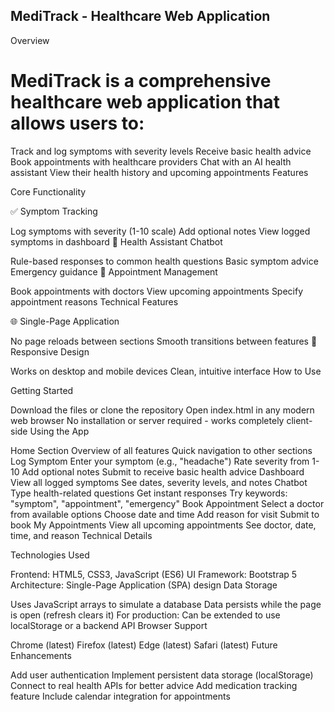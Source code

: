 ## MediTrack - Healthcare Web Application
Overview

# MediTrack is a comprehensive healthcare web application that allows users to:

Track and log symptoms with severity levels
Receive basic health advice
Book appointments with healthcare providers
Chat with an AI health assistant
View their health history and upcoming appointments
Features

Core Functionality

✅ Symptom Tracking

Log symptoms with severity (1-10 scale)
Add optional notes
View logged symptoms in dashboard
💬 Health Assistant Chatbot

Rule-based responses to common health questions
Basic symptom advice
Emergency guidance
📅 Appointment Management

Book appointments with doctors
View upcoming appointments
Specify appointment reasons
Technical Features

🌐 Single-Page Application

No page reloads between sections
Smooth transitions between features
📱 Responsive Design

Works on desktop and mobile devices
Clean, intuitive interface
How to Use

Getting Started

Download the files or clone the repository
Open index.html in any modern web browser
No installation or server required - works completely client-side
Using the App

Home Section
Overview of all features
Quick navigation to other sections
Log Symptom
Enter your symptom (e.g., "headache")
Rate severity from 1-10
Add optional notes
Submit to receive basic health advice
Dashboard
View all logged symptoms
See dates, severity levels, and notes
Chatbot
Type health-related questions
Get instant responses
Try keywords: "symptom", "appointment", "emergency"
Book Appointment
Select a doctor from available options
Choose date and time
Add reason for visit
Submit to book
My Appointments
View all upcoming appointments
See doctor, date, time, and reason
Technical Details

Technologies Used

Frontend: HTML5, CSS3, JavaScript (ES6)
UI Framework: Bootstrap 5
Architecture: Single-Page Application (SPA) design
Data Storage

Uses JavaScript arrays to simulate a database
Data persists while the page is open (refresh clears it)
For production: Can be extended to use localStorage or a backend API
Browser Support

Chrome (latest)
Firefox (latest)
Edge (latest)
Safari (latest)
Future Enhancements

Add user authentication
Implement persistent data storage (localStorage)
Connect to real health APIs for better advice
Add medication tracking feature
Include calendar integration for appointments
